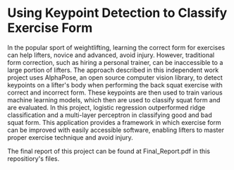 # Using Keypoint Detection to Classify Exercise Form

In the popular sport of weightlifting, learning the correct form for exercises can help lifters, novice and advanced, avoid injury. However, traditional form correction, such as hiring a personal trainer, can be inaccessible to a large portion of lifters. The approach described in this independent work project uses AlphaPose, an open source computer vision library, to detect keypoints on a lifter's body when performing the back squat exercise with correct and incorrect form. These keypoints are then used to train various machine learning models, which then are used to classify squat form and are evaluated. In this project, logistic regression outperformed ridge classification and a multi-layer perceptron in classifying good and bad squat form. This application provides a framework in which exercise form can be improved with easily accessible software, enabling lifters to master proper exercise technique and avoid injury.

The final report of this project can be found at Final_Report.pdf in this repositiory's files.
